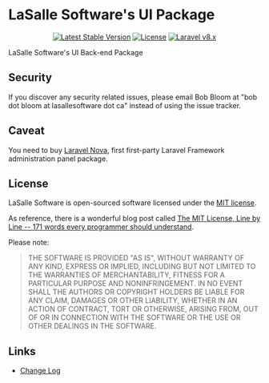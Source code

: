 # LaSalle Software's UI Package

<p align="center">
<a href="https://packagist.org/packages/lasallesoftware/ls-lasalleuibackend-pkg"><img src="https://poser.pugx.org/lasallesoftware/ls-lasalleuibackend-pkg/v/stable.svg" alt="Latest Stable Version"></a>
<a href="https://packagist.org/packages/lasallesoftware/ls-lasalleuibackend-pkg"><img src="https://poser.pugx.org/lasallesoftware/ls-lasalleuibackend-pkg/license.svg" alt="License"></a>
<a href="https://laravel.com/"><img src="https://img.shields.io/badge/Laravel-v8-brightgreen.svg?style=flat-square" alt="Laravel v8.x"></a> 
</p>

LaSalle Software's UI Back-end Package

## Security

If you discover any security related issues, please email Bob Bloom at "bob dot bloom at lasallesoftware dot ca" instead of using the issue tracker.

## Caveat

You need to buy [Laravel Nova](https://nova.laravel.com/), first first-party Laravel Framework administration panel package.

## License

LaSalle Software is open-sourced software licensed under the [MIT license](https://opensource.org/licenses/MIT).

As reference, there is a wonderful blog post called [The MIT License, Line by Line -- 171 words every programmer should understand](https://writing.kemitchell.com/2016/09/21/MIT-License-Line-by-Line.html).

Please note:
>THE SOFTWARE IS PROVIDED "AS IS", WITHOUT WARRANTY OF ANY KIND, EXPRESS OR IMPLIED, INCLUDING BUT NOT LIMITED TO THE WARRANTIES OF MERCHANTABILITY, FITNESS FOR A PARTICULAR PURPOSE AND NONINFRINGEMENT. IN NO EVENT SHALL THE AUTHORS OR COPYRIGHT HOLDERS BE LIABLE FOR ANY CLAIM, DAMAGES OR OTHER LIABILITY, WHETHER IN AN ACTION OF CONTRACT, TORT OR OTHERWISE, ARISING FROM, OUT OF OR IN CONNECTION WITH THE SOFTWARE OR THE USE OR OTHER DEALINGS IN THE SOFTWARE.

## Links

* [Change Log](CHANGELOG.md)
